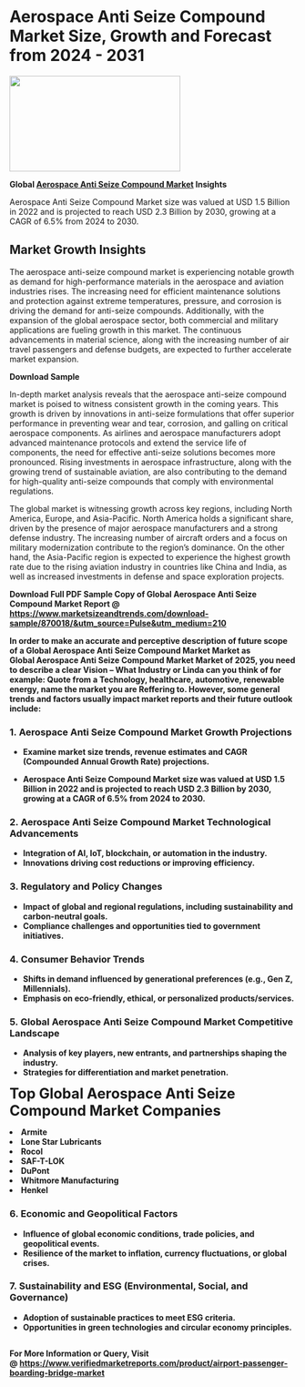 <H1>Aerospace Anti Seize Compound Market Size, Growth and Forecast from 2024 - 2031</H1><img class="aligncenter size-medium wp-image-584254" src="https://thirdeyenews.in/wp-content/uploads/2024/09/Global-Market-Research-300x168.jpeg" alt="" width="300" height="168" /><p><strong>Global&nbsp;<a href="https://www.marketsizeandtrends.com/download-sample/870018/&amp;utm_source=Pulse&amp;utm_medium=210">Aerospace Anti Seize Compound Market</a> Insights</strong></p><p>Aerospace Anti Seize Compound Market size was valued at USD 1.5 Billion in 2022 and is projected to reach USD 2.3 Billion by 2030, growing at a CAGR of 6.5% from 2024 to 2030.</p><p><h2>Market Growth Insights</h2> <p>The aerospace anti-seize compound market is experiencing notable growth as demand for high-performance materials in the aerospace and aviation industries rises. The increasing need for efficient maintenance solutions and protection against extreme temperatures, pressure, and corrosion is driving the demand for anti-seize compounds. Additionally, with the expansion of the global aerospace sector, both commercial and military applications are fueling growth in this market. The continuous advancements in material science, along with the increasing number of air travel passengers and defense budgets, are expected to further accelerate market expansion.</p> <p><strong>Download Sample</strong></p> <p>In-depth market analysis reveals that the aerospace anti-seize compound market is poised to witness consistent growth in the coming years. This growth is driven by innovations in anti-seize formulations that offer superior performance in preventing wear and tear, corrosion, and galling on critical aerospace components. As airlines and aerospace manufacturers adopt advanced maintenance protocols and extend the service life of components, the need for effective anti-seize solutions becomes more pronounced. Rising investments in aerospace infrastructure, along with the growing trend of sustainable aviation, are also contributing to the demand for high-quality anti-seize compounds that comply with environmental regulations.</p> <p>The global market is witnessing growth across key regions, including North America, Europe, and Asia-Pacific. North America holds a significant share, driven by the presence of major aerospace manufacturers and a strong defense industry. The increasing number of aircraft orders and a focus on military modernization contribute to the region’s dominance. On the other hand, the Asia-Pacific region is expected to experience the highest growth rate due to the rising aviation industry in countries like China and India, as well as increased investments in defense and space exploration projects.</p> <p><strong></p><p><span class=""><strong>Download Full PDF Sample Copy of Global Aerospace Anti Seize Compound Market Report</strong> @ <a href="https://www.marketsizeandtrends.com/download-sample/870018/&amp;utm_source=Pulse&amp;utm_medium=210" target="_blank">https://www.marketsizeandtrends.com/download-sample/870018/&amp;utm_source=Pulse&amp;utm_medium=210</a></span></p><p>In order to make an accurate and perceptive description of future scope of a Global&nbsp;Aerospace Anti Seize Compound Market Market as Global&nbsp;Aerospace Anti Seize Compound Market Market of 2025, you need to describe a clear Vision &ndash; What Industry or Linda can you think of for example: Quote from a Technology, healthcare, automotive, renewable energy, name the market you are Reffering to. However, some general trends and factors usually impact market reports and their future outlook include:</p><h3>1.&nbsp;<strong>Aerospace Anti Seize Compound Market Growth Projections</strong></h3><ul><li>Examine market size trends, revenue estimates and CAGR (Compounded Annual Growth Rate) projections.</li><li><p>Aerospace Anti Seize Compound Market size was valued at USD 1.5 Billion in 2022 and is projected to reach USD 2.3 Billion by 2030, growing at a CAGR of 6.5% from 2024 to 2030.</p></li></ul><h3>2.&nbsp;<strong>Aerospace Anti Seize Compound Market Technological Advancements</strong></h3><ul><li>Integration of AI, IoT, blockchain, or automation in the industry.</li><li>Innovations driving cost reductions or improving efficiency.</li></ul><h3>3.&nbsp;<strong>Regulatory and Policy Changes</strong></h3><ul><li>Impact of global and regional regulations, including sustainability and carbon-neutral goals.</li><li>Compliance challenges and opportunities tied to government initiatives.</li></ul><h3>4.&nbsp;<strong>Consumer Behavior Trends</strong></h3><ul><li>Shifts in demand influenced by generational preferences (e.g., Gen Z, Millennials).</li><li>Emphasis on eco-friendly, ethical, or personalized products/services.</li></ul><h3>5.&nbsp;<strong>Global Aerospace Anti Seize Compound Market Competitive Landscape</strong></h3><ul><li>Analysis of key players, new entrants, and partnerships shaping the industry.</li><li>Strategies for differentiation and market penetration.</li></ul><p data-pm-slice="1 1 []"><span style="color: inherit; font-family: inherit; font-size: 25px;">Top Global Aerospace Anti Seize Compound Market Companies</span></p><div class="" data-test-id=""><p><li>Armite</li><li> Lone Star Lubricants</li><li> Rocol</li><li> SAF-T-LOK</li><li> DuPont</li><li> Whitmore Manufacturing</li><li> Henkel</li></p></div><h3>6.&nbsp;<strong>Economic and Geopolitical Factors</strong></h3><ul><li>Influence of global economic conditions, trade policies, and geopolitical events.</li><li>Resilience of the market to inflation, currency fluctuations, or global crises.</li></ul><h3>7.&nbsp;<strong>Sustainability and ESG (Environmental, Social, and Governance)</strong></h3><ul><li>Adoption of sustainable practices to meet ESG criteria.</li><li>Opportunities in green technologies and circular economy principles.</li></ul><h2><strong style="font-size: 14px;">For More Information or Query, Visit @&nbsp;</strong><a style="background-color: #ffffff; font-size: 14px;" href="https://www.marketsizeandtrends.com/report/aerospace-anti-seize-compound-market/" target="_blank">https://www.verifiedmarketreports.com/product/airport-passenger-boarding-bridge-market</a></h2>
